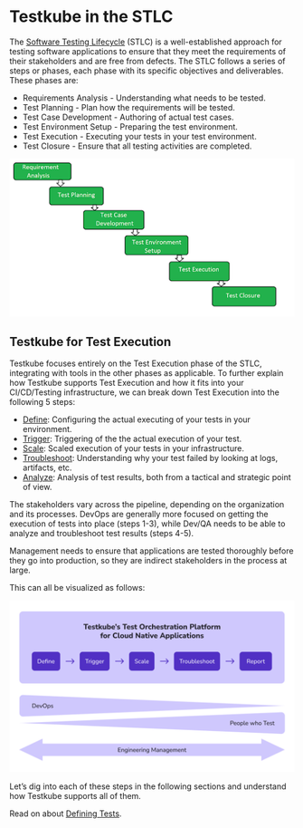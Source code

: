 # Testkube in the STLC

The [Software Testing Lifecycle](https://www.geeksforgeeks.org/software-testing-life-cycle-stlc/) (STLC) is a well-established approach for testing software applications to ensure that they meet the requirements of their stakeholders and are free from defects. The STLC follows a series of steps or phases, each phase with its specific objectives and deliverables. These phases are:

- Requirements Analysis - Understanding what needs to be tested.
- Test Planning - Plan how the requirements will be tested.
- Test Case Development - Authoring of actual test cases.
- Test Environment Setup - Preparing the test environment.
- Test Execution - Executing your tests in your test environment.
- Test Closure - Ensure that all testing activities are completed.

![STLC](../img/STLC.png)


## Testkube for Test Execution

Testkube focuses entirely on the Test Execution phase of the STLC, integrating with tools in the other phases as applicable. To further explain how Testkube supports Test Execution and how it fits into your CI/CD/Testing infrastructure, we can break down Test Execution into the following 5 steps:

- [Define](defining-tests): Configuring the actual executing of your tests in your environment.
- [Trigger](triggering-tests): Triggering of the the actual execution of your test.
- [Scale](running-scaling-tests): Scaled execution of your tests in your infrastructure.
- [Troubleshoot](troubleshooting-tests): Understanding why your test failed by looking at logs, artifacts, etc.
- [Analyze](analyzing-results): Analysis of test results, both from a tactical and strategic point of view.

The stakeholders vary across the pipeline, depending on the organization and its processes. DevOps are generally more focused on getting the execution of tests into place (steps 1-3), while Dev/QA needs to be able to analyze and troubleshoot test results (steps 4-5). 

Management needs to ensure that applications are tested thoroughly before they go into production, so they are indirect stakeholders in the process at large.

This can all be visualized as follows:

![Test Execution](../img/testkube-pipeline.png)

Let’s dig into each of these steps in the following sections and understand how Testkube supports all of them.

Read on about [Defining Tests](../articles/defining-tests.md).
